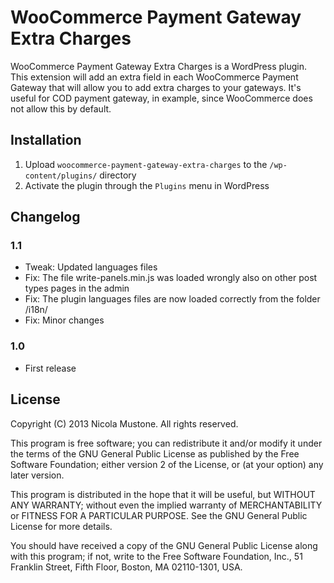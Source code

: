# WooCommerce Payment Gateway Extra Charges

WooCommerce Payment Gateway Extra Charges is a WordPress plugin.
This extension will add an extra field in each WooCommerce Payment Gateway that will allow you to add extra charges to your gateways. It's useful for COD payment gateway, in example, since WooCommerce does not allow this by default.

## Installation

1. Upload `woocommerce-payment-gateway-extra-charges` to the `/wp-content/plugins/` directory
2. Activate the plugin through the `Plugins` menu in WordPress

## Changelog

### 1.1
* Tweak: Updated languages files
* Fix: The file write-panels.min.js was loaded wrongly also on other post types pages in the admin
* Fix: The plugin languages files are now loaded correctly from the folder /i18n/
* Fix: Minor changes

### 1.0
* First release

## License

Copyright (C) 2013 Nicola Mustone. All rights reserved.

This program is free software; you can redistribute it and/or
modify it under the terms of the GNU General Public License
as published by the Free Software Foundation; either version 2
of the License, or (at your option) any later version.

This program is distributed in the hope that it will be useful,
but WITHOUT ANY WARRANTY; without even the implied warranty of
MERCHANTABILITY or FITNESS FOR A PARTICULAR PURPOSE.  See the
GNU General Public License for more details.

You should have received a copy of the GNU General Public License
along with this program; if not, write to the Free Software
Foundation, Inc., 51 Franklin Street, Fifth Floor, Boston, MA  02110-1301, USA.